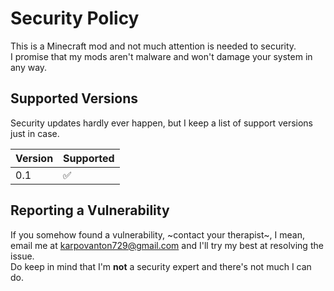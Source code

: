 # Security Policy

This is a Minecraft mod and not much attention is needed to security.  
I promise that my mods aren't malware and won't damage your system in any way.

## Supported Versions

Security updates hardly ever happen, but I keep a list of support versions just in case.

| Version | Supported          |
| ------- | ------------------ |
| 0.1     | :white_check_mark: |

## Reporting a Vulnerability

If you somehow found a vulnerability, ~contact your therapist~, I mean, email me at karpovanton729@gmail.com and I'll
try my best at resolving the issue.  
Do keep in mind that I'm **not** a security expert and there's not much I can do.
